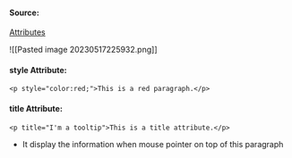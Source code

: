 #### Source:
[Attributes](https://web.dev/learn/html/attributes/)


![[Pasted image 20230517225932.png]]

#### style Attribute:

```
<p style="color:red;">This is a red paragraph.</p>
```

#### title Attribute:

```
<p title="I'm a tooltip">This is a title attribute.</p>
```

* It display the information when mouse pointer on top of this paragraph

